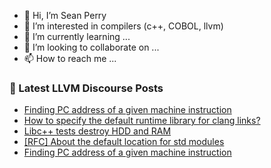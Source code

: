 - 👋 Hi, I’m Sean Perry
- 👀 I’m interested in compilers (c++, COBOL, llvm)
- 🌱 I’m currently learning ...
- 💞️ I’m looking to collaborate on ...
- 📫 How to reach me ...

<!---
s66perry/s66perry is a ✨ special ✨ repository because its `README.md` (this file) appears on your GitHub profile.
You can click the Preview link to take a look at your changes.
--->
### 📕 Latest LLVM Discourse Posts

<!-- DISCOURSE-LLVM:START -->
- [Finding PC address of a given machine instruction](https://discourse.llvm.org/t/finding-pc-address-of-a-given-machine-instruction/69529#post_2)
- [How to specify the default runtime library for clang links?](https://discourse.llvm.org/t/how-to-specify-the-default-runtime-library-for-clang-links/69519#post_4)
- [Libc++ tests destroy HDD and RAM](https://discourse.llvm.org/t/libc-tests-destroy-hdd-and-ram/67114#post_3)
- [[RFC] About the default location for std modules](https://discourse.llvm.org/t/rfc-about-the-default-location-for-std-modules/69191?page=3#post_50)
- [Finding PC address of a given machine instruction](https://discourse.llvm.org/t/finding-pc-address-of-a-given-machine-instruction/69529#post_1)
<!-- DISCOURSE-LLVM:END -->
